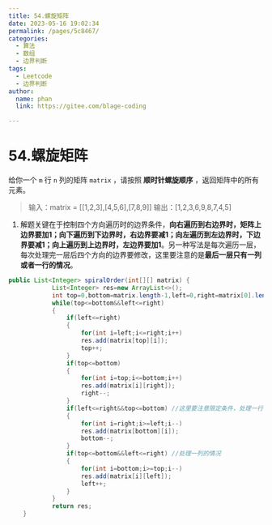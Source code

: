 ```yaml
---
title: 54.螺旋矩阵
date: 2023-05-16 19:02:34
permalink: /pages/5c8467/
categories: 
  - 算法
  - 数组
  - 边界判断
tags: 
  - Leetcode
  - 边界判断
author: 
  name: phan
  link: https://gitee.com/blage-coding

---
```

# 54.螺旋矩阵

给你一个 `m` 行 `n` 列的矩阵 `matrix` ，请按照 **顺时针螺旋顺序** ，返回矩阵中的所有元素。

> 输入：matrix = [[1,2,3],[4,5,6],[7,8,9]]
> 输出：[1,2,3,6,9,8,7,4,5]

1. 解题关键在于控制四个方向遍历时的边界条件，**向右遍历到右边界时，矩阵上边界要加1；向下遍历到下边界时，右边界要减1；向左遍历到左边界时，下边界要减1；向上遍历到上边界时，左边界要加1**。另一种写法是每次遍历一层，每次处理完一层后四个方向的边界要修改，这里要注意的是**最后一层只有一列或者一行的情况**。

~~~java
public List<Integer> spiralOrder(int[][] matrix) {
            List<Integer> res=new ArrayList<>();
            int top=0,bottom=matrix.length-1,left=0,right=matrix[0].length-1;
            while(top<=bottom&&left<=right)
            {
                if(left<=right)
                {
                    for(int i=left;i<=right;i++)
                    res.add(matrix[top][i]);
                    top++;
                }
                if(top<=bottom)
                {
                    for(int i=top;i<=bottom;i++)
                    res.add(matrix[i][right]);
                    right--;
                }
                if(left<=right&&top<=bottom) //这里要注意限定条件，处理一行的情况
                {
                    for(int i=right;i>=left;i--)
                    res.add(matrix[bottom][i]);
                    bottom--;
                }
                if(top<=bottom&&left<=right) //处理一列的情况
                {
                    for(int i=bottom;i>=top;i--)
                    res.add(matrix[i][left]);
                    left++;
                }
            }
            return res;
    }
~~~